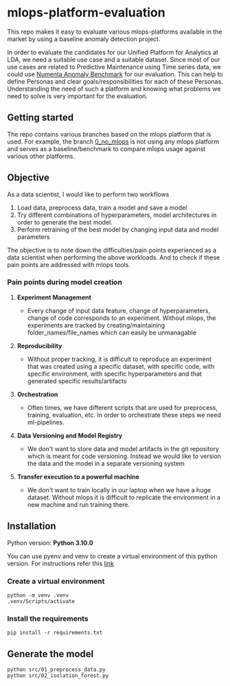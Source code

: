 # mlops-platform-evaluation

This repo makes it easy to evaluate various mlops-platforms available in the market by using a baseline anomaly detection project.

In order to evaluate the candidates for our Unified Platform for Analytics at LDA, we need a suitable use case and a suitable dataset. Since most of our use cases are related to Predictive Maintenance using Time series data, we could use [Numenta Anomaly Benchmark](https://www.numenta.com/resources/htm/numenta-anomoly-benchmark/) for our evaluation. This can help to define Personas and clear goals/responsibilities for each of these Personas. Understanding the need of such a platform and knowing what problems we need to solve is very important for the evaluation.

## Getting started

The repo contains various branches based on the mlops platform that is used. For example, the branch [0_no_mlops](https://code.siemens.com/sidrive-iq/teams/team-gov/analytics/mlops-platform-evaluation/-/tree/0_no_mlops) is not using any mlops platform and serves as a baseline/benchmark to compare mlops usage against various other platforms.

## Objective

As a data scientist, I would like to perform two workflows

1. Load data, preprocess data, train a model and save a model
2. Try different combinations of hyperparameters, model architectures in order to generate the best model.
3. Perform retraining of the best model by changing input data and model parameters

The objective is to note down the difficulties/pain points experienced as a data scientist when performing the above workloads. And to check if these pain points are addressed with mlops tools.

### Pain points during model creation

1. **Experiment Management**

    - Every change of input data feature, change of hyperparameters, change of code corresponds to an experiment. Without mlops, the experiments are tracked by creating/maintaining folder_names/file_names which can easily be unmanagable

2. **Reproducibility**

    - Without proper tracking, it is difficult to reproduce an experiment that was created using a specific dataset, with specific code, with specific environment, with specific hyperparameters and that generated specific results/artifacts

3. **Orchestration**

    - Often times, we have different scripts that are used for preprocess, training, evaluation, etc. In order to orchestrate these steps we need ml-pipelines.

4. **Data Versioning and Model Registry**

    - We don't want to store data and model artifacts in the git repository which is meant for code versioning. Instead we would like to version the data and the model in a separate versioning system

5. **Transfer execution to a powerful machine**

    - We don't want to train locally in our laptop when we have a huge dataset. Without mlops it is difficult to replicate the environment in a new machine and run training there.


## Installation

Python version: **Python 3.10.0**

You can use pyenv and venv to create a virtual environment of this python version. For instructions refer this [link](https://sidriveiq.opscenter.siemens.cloud/wiki/pages/viewpage.action?pageId=161349727)

### Create a virtual environment

```
python -m venv .venv
.venv/Scripts/activate
```

### Install the requirements

```
pip install -r requirements.txt
```

## Generate the model

```
python src/01_preprocess_data.py
python src/02_isolation_forest.py
```
